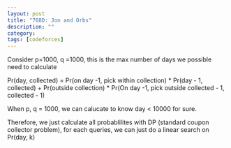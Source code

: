 ```yaml
---
layout: post
title: "768D: Jon and Orbs"
description: ""
category: 
tags: [codeforces]
---
```

Consider p=1000, q =1000, this is the max number of days we possible need to calculate

Pr(day, collected) =  Pr(on day -1, pick within collection)  *  Pr(day - 1, collected) + Pr(outside collection) * Pr(On day -1, pick outside collected - 1, collected - 1)

When p, q = 1000,  we can calucate to know day < 10000 for sure.

Therefore, we just calculate all probablilites with DP (standard coupon collector problem), for each queries, we can just do a linear search on Pr(day, k)

